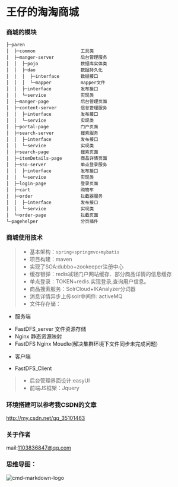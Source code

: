 王仔的淘淘商城
==========

### 商城的模块


```
├─paren
│  ├─common                 工具类
│  ├─manger-server          后台管理服务
│  │  ├─pojo                数据库实体类
│  │  ├─dao                 数据持久化
│  │  │  ├─interface        数据接口
│  │  │  └─mapper           mapper文件
│  │  ├─interface           发布接口
│  │  └─service             实现类
│  ├─manger-page            后台管理页面
│  ├─content-server         信息管理服务
│  │  ├─interface           发布接口
│  │  └─service             实现类
│  ├─portal-page            门户页面
│  ├─search-server          搜索服务
│  │  ├─interface           发布接口
│  │  └─service             实现类
│  ├─search-page            搜索页面
│  ├─itemDetails-page       商品详情页面
│  ├─sso-server             单点登录服务
│  │  ├─interface           发布接口
│  │  └─service             实现类
│  ├─login-page             登录页面
│  ├─cart                   购物车
│  ├─order                  拦截器服务
│  │  ├─interface           发布接口
│  │  └─service             实现类
│  └─order-page             拦截页面
└─pagehelper                分页插件
```


### 商城使用技术


>* 基本架构：`spring+springmvc+mybatis`
>* 项目构建：maven
>* 实现了SOA:dubbo+zookeeper注册中心
>* 缓存银弹：redis减轻门户网站缓存、部分商品详情的信息缓存
>* 单点登录：TOKEN+redis.实现登录,查询用户信息。
>* 商品搜索服务：SolrCloud+IKAnalyzer分词器
>* 消息详情异步上传solr中间件: activeMQ
>* 文件存存储：
+ 服务端
- FastDFS_server 文件资源存储
- Nginx 静态资源映射
- FastDFS Nginx Moudle(解决集群环境下文件同步未完成问题)
+ 客户端
- FastDFS_Client
>* 后台管理界面设计:easyUI
>* 前端JS框架：Jquery

### 环境搭建可以参考我CSDN的文章
http://my.csdn.net/qq_35101463

### 关于作者
mail:1103836847@qq.com

### 思维导图：
![cmd-markdown-logo](http://118.31.42.117/group1/M00/00/00/rBBSRFpnNhOACgKrAAGp0K_22DU094.png)

